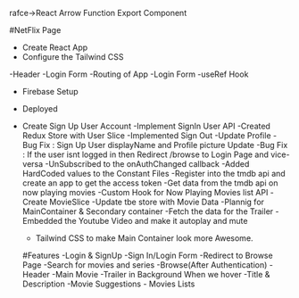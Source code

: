 rafce->React Arrow Function Export Component

#NetFlix Page

- Create React App
- Configure the Tailwind CSS

-Header
-Login Form
-Routing of App
-Login Form
-useRef Hook

- Firebase Setup
- Deployed
- Create Sign Up User Account
  -Implement SignIn User API
  -Created Redux Store with User Slice
  -Implemented Sign Out
  -Update Profile
  -Bug Fix : Sign Up User displayName and Profile picture Update
  -Bug Fix : If the user isnt logged in then Redirect /browse to Login Page and vice-versa
  -UnSubscribed to the onAuthChanged callback
  -Added HardCoded values to the Constant Files
  -Register into the tmdb api and create an app to get the access token
  -Get data from the tmdb api on now playing movies
  -Custom Hook for Now Playing Movies list API
  -Create MovieSlice
  -Update tbe store with Movie Data
  -Plannig for MainContainer & Secondary container
  -Fetch the data for the Trailer
  -Embedded the Youtube Video and make it autoplay and mute

  - Tailwind CSS to make Main Container look more Awesome.

  #Features
  -Login & SignUp
  -Sign In/Login Form
  -Redirect to Browse Page
  -Search for movies and series
  -Browse(After Authentication)
  -Header
  -Main Movie
  -Trailer in Background When we hover
  -Title & Description
  -Movie Suggestions - Movies Lists
